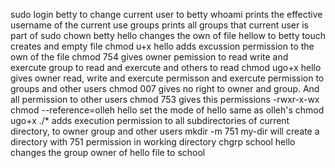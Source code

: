 sudo login betty to change current user to betty
whoami prints the effective username of the current use
groups prints all groups that current user is part of 
sudo chown betty hello changes the own of file hellow to betty
touch creates and empty file
chmod u+x hello adds excussion permission to the own of the file
chmod 754 gives owner pemission to read write and exercute group to read and exercute and others to read
chmod ugo+x hello gives owner read, write and exercute permisson and exercute permission to groups and other users
chmod 007 gives no right to owner and group. And all permission to other users 
chmod 753 gives this permissions -rwxr-x-wx
chmod --reference=olleh hello set the mode of hello same as olleh's
chmod ugo+x ./* adds execution permission to all subdirectories of current directory, to owner group and other users
mkdir -m 751 my-dir will create a directory with 751 permission in working directory
chgrp school hello  changes the group owner of hello file to school 
